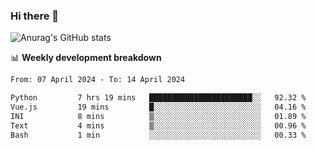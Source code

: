 ### Hi there 👋
![Anurag's GitHub stats](https://github-readme-stats.vercel.app/api?username=jami1024&show_icons=true&theme=radical)

📊 **Weekly development breakdown**
<!--START_SECTION:waka-->

```txt
From: 07 April 2024 - To: 14 April 2024

Python         7 hrs 19 mins   ███████████████████████░░   92.32 %
Vue.js         19 mins         █░░░░░░░░░░░░░░░░░░░░░░░░   04.16 %
INI            8 mins          ▒░░░░░░░░░░░░░░░░░░░░░░░░   01.89 %
Text           4 mins          ▒░░░░░░░░░░░░░░░░░░░░░░░░   00.96 %
Bash           1 min           ░░░░░░░░░░░░░░░░░░░░░░░░░   00.33 %
```

<!--END_SECTION:waka-->
<!--
**jami1024/jami1024** is a ✨ _special_ ✨ repository because its `README.md` (this file) appears on your GitHub profile.

Here are some ideas to get you started:

- 🔭 I’m currently working on ...
- 🌱 I’m currently learning ...
- 👯 I’m looking to collaborate on ...
- 🤔 I’m looking for help with ...
- 💬 Ask me about ...
- 📫 How to reach me: ...
- 😄 Pronouns: ...
- ⚡ Fun fact: ...
-->
